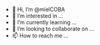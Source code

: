 - 👋 Hi, I’m @mielCOBA
- 👀 I’m interested in ...
- 🌱 I’m currently learning ...
- 💞️ I’m looking to collaborate on ...
- 📫 How to reach me ...

<!---
mielCOBA/mielCOBA is a ✨ special ✨ repository because its `README.md` (this file) appears on your GitHub profile.
You can click the Preview link to take a look at your changes.
--->
